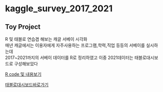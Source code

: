 # kaggle_survey_2017_2021
## Toy Project
R 및 태블로 연습겸 해보는 캐글 서베이 시각화<br>
매년 캐글에서는 이용자에게 자주사용하는 프로그램,학력,직업 등등의 서베이를 실시하는데<br>
2017~2021까지의 서베이 데이터를 R로 정리하였고 이중 2021데이터는 태블로대시보드로 구성해보았다<br>

[R code 및 내용보기](https://nbviewer.org/github/SeungVictor/kaggle_survey_2017_2021/blob/main/kaggle-survey-2017-2021_Korea_-ps-.html)
<br>

[태블로대시보드바로가기](https://public.tableau.com/app/profile/.36194374/viz/shared/Q5XXPK7JF)
